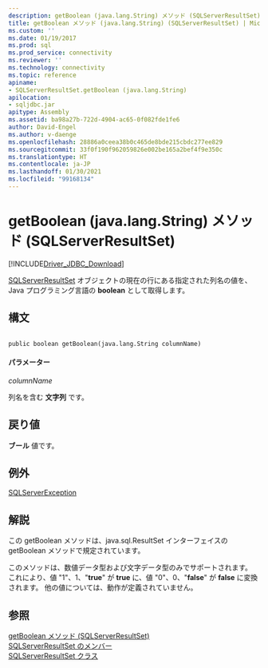 ```yaml
---
description: getBoolean (java.lang.String) メソッド (SQLServerResultSet)
title: getBoolean メソッド (java.lang.String) (SQLServerResultSet) | Microsoft Docs
ms.custom: ''
ms.date: 01/19/2017
ms.prod: sql
ms.prod_service: connectivity
ms.reviewer: ''
ms.technology: connectivity
ms.topic: reference
apiname:
- SQLServerResultSet.getBoolean (java.lang.String)
apilocation:
- sqljdbc.jar
apitype: Assembly
ms.assetid: ba98a27b-722d-4904-ac65-0f082fde1fe6
author: David-Engel
ms.author: v-daenge
ms.openlocfilehash: 28886a0ceea38b0c465de8bde215cbdc277ee829
ms.sourcegitcommit: 33f0f190f962059826e002be165a2bef4f9e350c
ms.translationtype: HT
ms.contentlocale: ja-JP
ms.lasthandoff: 01/30/2021
ms.locfileid: "99168134"
---
```

# <a name="getboolean-method-javalangstring-sqlserverresultset"></a>getBoolean (java.lang.String) メソッド (SQLServerResultSet)
[!INCLUDE[Driver_JDBC_Download](../../../includes/driver_jdbc_download.md)]

  [SQLServerResultSet](../../../connect/jdbc/reference/sqlserverresultset-class.md) オブジェクトの現在の行にある指定された列名の値を、Java プログラミング言語の **boolean** として取得します。  
  
## <a name="syntax"></a>構文  
  
```  
  
public boolean getBoolean(java.lang.String columnName)  
```  
  
#### <a name="parameters"></a>パラメーター  
 *columnName*  
  
 列名を含む **文字列** です。  
  
## <a name="return-value"></a>戻り値  
 **ブール** 値です。  
  
## <a name="exceptions"></a>例外  
 [SQLServerException](../../../connect/jdbc/reference/sqlserverexception-class.md)  
  
## <a name="remarks"></a>解説  
 この getBoolean メソッドは、java.sql.ResultSet インターフェイスの getBoolean メソッドで規定されています。  
  
 このメソッドは、数値データ型および文字データ型のみでサポートされます。 これにより、値 "1"、1、"**true**" が **true** に、値 "0"、0、"**false**" が **false** に変換されます。 他の値については、動作が定義されていません。  
  
## <a name="see-also"></a>参照  
 [getBoolean メソッド &#40;SQLServerResultSet&#41;](../../../connect/jdbc/reference/getboolean-method-sqlserverresultset.md)   
 [SQLServerResultSet のメンバー](../../../connect/jdbc/reference/sqlserverresultset-members.md)   
 [SQLServerResultSet クラス](../../../connect/jdbc/reference/sqlserverresultset-class.md)  
  
  
